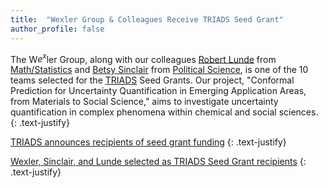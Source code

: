 ```yaml
---
title:  "Wexler Group & Colleagues Receive TRIADS Seed Grant"
author_profile: false
---
```


The W<i>e<sup>x</sup></i>ler Group, along with our
colleagues [Robert Lunde](https://math.wustl.edu/people/robert-lunde)
from [Math/Statistics](https://math.wustl.edu/)
and [Betsy Sinclair](https://polisci.wustl.edu/people/betsy-sinclair)
from [Political Science](https://polisci.wustl.edu/), is one of the 10 teams
selected for the [TRIADS](https://triads.wustl.edu/) Seed Grants. Our project, 
"Conformal Prediction for Uncertainty Quantification in Emerging Application
Areas, from Materials to Social Science," aims to investigate uncertainty
quantification in complex phenomena within chemical and social sciences.
{: .text-justify}

[TRIADS announces recipients of seed grant funding](https://artsci.wustl.edu/ampersand/triads-announces-recipients-seed-grant-funding)
{: .text-justify}

[Wexler, Sinclair, and Lunde selected as TRIADS Seed Grant recipients](https://chemistry.wustl.edu/news/wexler-sinclair-and-lunde-selected-triads-seed-grant-recipients)
{: .text-justify}
